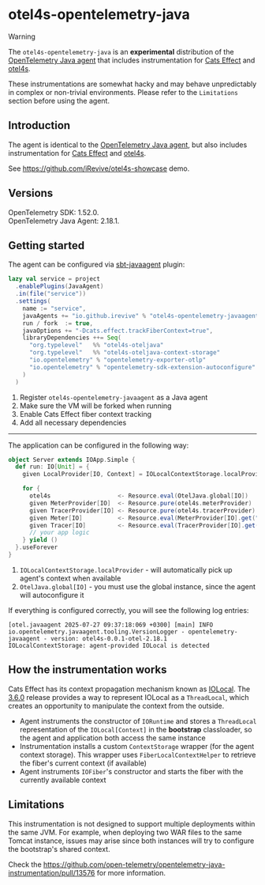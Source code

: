 # otel4s-opentelemetry-java

> [!WARNING]
> The `otel4s-opentelemetry-java` is an **experimental** distribution of the [OpenTelemetry Java agent](https://github.com/open-telemetry/opentelemetry-java-instrumentation) 
> that includes instrumentation for [Cats Effect](https://github.com/typelevel/cats-effect) and [otel4s](https://github.com/typelevel/otel4s).
> 
> These instrumentations are somewhat hacky and may behave unpredictably in complex or non-trivial environments.
> Please refer to the `Limitations` section before using the agent.

## Introduction

The agent is identical to the [OpenTelemetry Java agent](https://github.com/open-telemetry/opentelemetry-java-instrumentation), 
but also includes instrumentation for [Cats Effect](https://github.com/typelevel/cats-effect) and [otel4s](https://github.com/typelevel/otel4s).

See https://github.com/iRevive/otel4s-showcase demo.

## Versions

OpenTelemetry SDK: 1.52.0.   
OpenTelemetry Java Agent: 2.18.1.

## Getting started

The agent can be configured via [sbt-javaagent](https://github.com/sbt/sbt-javaagent) plugin:
```sbt
lazy val service = project
  .enablePlugins(JavaAgent)
  .in(file("service"))
  .settings(
    name := "service",
    javaAgents += "io.github.irevive" % "otel4s-opentelemetry-javaagent" % "0.0.1", // <1>
    run / fork  := true,                                                            // <2>
    javaOptions += "-Dcats.effect.trackFiberContext=true",                          // <3>
    libraryDependencies ++= Seq(                                                    // <4>
      "org.typelevel"   %% "otel4s-oteljava"                           % "0.13.1",
      "org.typelevel"   %% "otel4s-oteljava-context-storage"           % "0.13.1",
      "io.opentelemetry" % "opentelemetry-exporter-otlp"               % "1.52.0" % Runtime,
      "io.opentelemetry" % "opentelemetry-sdk-extension-autoconfigure" % "1.52.0" % Runtime
    )
  )
```

1. Register `otel4s-opentelemetry-javaagent` as a Java agent
2. Make sure the VM will be forked when running
3. Enable Cats Effect fiber context tracking
4. Add all necessary dependencies

____

The application can be configured in the following way: 

```scala
object Server extends IOApp.Simple {
  def run: IO[Unit] = {
    given LocalProvider[IO, Context] = IOLocalContextStorage.localProvider[IO] // <1>

    for {
      otel4s                   <- Resource.eval(OtelJava.global[IO])           // <2>
      given MeterProvider[IO]  <- Resource.pure(otel4s.meterProvider)
      given TracerProvider[IO] <- Resource.pure(otel4s.tracerProvider)
      given Meter[IO]          <- Resource.eval(MeterProvider[IO].get("service"))
      given Tracer[IO]         <- Resource.eval(TracerProvider[IO].get("service"))
      // your app logic
    } yield ()
  }.useForever
}
```

1. `IOLocalContextStorage.localProvider` - will automatically pick up agent's context when available
2. `OtelJava.global[IO]` - you must use the global instance, since the agent will autoconfigure it

If everything is configured correctly, you will see the following log entries:
```
[otel.javaagent 2025-07-27 09:37:18:069 +0300] [main] INFO io.opentelemetry.javaagent.tooling.VersionLogger - opentelemetry-javaagent - version: otel4s-0.0.1-otel-2.18.1
IOLocalContextStorage: agent-provided IOLocal is detected
```

## How the instrumentation works

Cats Effect has its context propagation mechanism known as [IOLocal](https://typelevel.org/cats-effect/docs/core/io-local). The [3.6.0](https://github.com/typelevel/cats-effect/releases/tag/v3.6.0) release provides a way to represent IOLocal as a `ThreadLocal`, which creates an opportunity to manipulate the context from the outside.

- Agent instruments the constructor of `IORuntime` and stores a `ThreadLocal` representation of the `IOLocal[Context]` in the **bootstrap** classloader, so the agent and application both access the same instance
- Instrumentation installs a custom `ContextStorage` wrapper (for the agent context storage). This wrapper uses `FiberLocalContextHelper` to retrieve the fiber's current context (if available)
- Agent instruments `IOFiber`'s constructor and starts the fiber with the currently available context

## Limitations

This instrumentation is not designed to support multiple deployments within the same JVM. 
For example, when deploying two WAR files to the same Tomcat instance, issues may arise since both instances will try
to configure the bootstrap's shared context.

Check the https://github.com/open-telemetry/opentelemetry-java-instrumentation/pull/13576 for more information.

